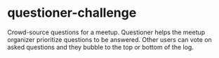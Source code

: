 # questioner-challenge
 Crowd-source questions for a meetup. Questioner helps the meetup organizer prioritize questions to be answered. Other users can vote on asked questions and they bubble to the top or bottom of the log.
